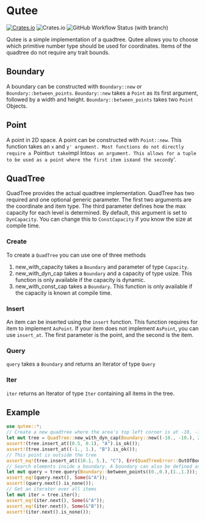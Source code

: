 # Qutee

[![Crates.io](https://img.shields.io/crates/v/qutee?style=for-the-badge)](https://crates.io/crates/qutee)
![Crates.io](https://img.shields.io/crates/l/qutee?style=for-the-badge)
![GitHub Workflow Status (with branch)](https://img.shields.io/github/actions/workflow/status/Julian-Alberts/qutee/rust-test.yml?branch=main&label=Tests&style=for-the-badge)

Qutee is a simple implementation of a quadtree.
Qutee allows you to choose which primitive number type should be used for coordinates.
Items of the quadtree do not require any trait bounds.

## Boundary
A boundary can be constructed with `Boundary::new` or `Boundary::between_points`.
`Boundary::new` takes a `Point` as its first argument, followed by a width and height.
`Boundary::between_points` takes two `Point` Objects.

## Point
A point in 2D space.
A point can be constructed with `Point::new`. This function takes an `x` and `y' argument.
Most functions do not directly require a `Point` but take `impl Into<Point>` as an argument.
This allows for a tuple to be used as a point where the first item is `x` and the second `y'.

## QuadTree
QuadTree provides the actual quadtree implementation. QuadTree has two required and one optional generic parameter.
The first two arguments are the coordinate and item type. The third parameter defines how the max capacity for each level is determined.
By default, this argument is set to `DynCapacity`. You can change this to `ConstCapacity` if you know the size at compile time.

### Create
To create a `QuadTree` you can use one of three methods
1. new_with_capacity takes a `Boundary` and parameter of type `Capacity`.
2. new_with_dyn_cap takes a `Boundary` and a capacity of type usize. This function is only available if the capacity is dynamic.
3. new_with_const_cap takes a `Boundary`. This function is only available if the capacity is known at compile time.

### Insert
An item can be inserted using the `insert` function. This function requires for item to implement `AsPoint`.
If your item does not implement `AsPoint`, you can use `insert_at`. The first parameter is the point, and the second is the item.

### Query
`query` takes a `Boundary` and returns an Iterator of type `Query`

### Iter
`iter` returns an Iterator of type `Iter` containing all items in the tree.

## Example
```rust
use qutee::*;
// Create a new quadtree where the area's top left corner is at -10, -10, with a width and height of 20.
let mut tree = QuadTree::new_with_dyn_cap(Boundary::new((-10., -10.), 20., 20.), 5);
assert!(tree.insert_at((0.5, 0.1), "A").is_ok());
assert!(tree.insert_at((-1., 1.), "B").is_ok());
// This point is outside the tree
assert_eq!(tree.insert_at((10.1, 5.), "C"), Err(QuadTreeError::OutOfBounds));
// Search elements inside a boundary. A boundary can also be defined as an area between two points.
let mut query = tree.query(Boundary::between_points((0.,0.),(1.,1.)));
assert_eq!(query.next(), Some(&"A"));
assert!(query.next().is_none());
// Get an iterator over all items
let mut iter = tree.iter();
assert_eq!(iter.next(), Some(&"A"));
assert_eq!(iter.next(), Some(&"B"));
assert!(iter.next().is_none());
```
